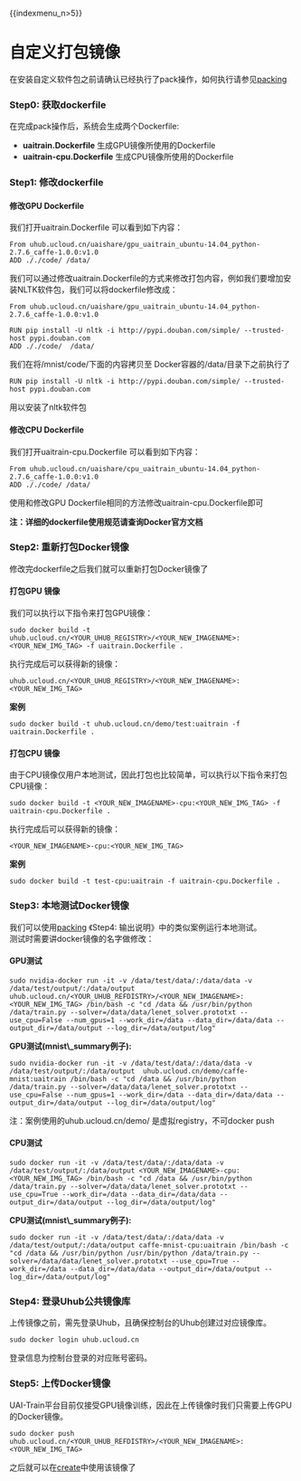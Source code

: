 {{indexmenu_n>5}}

# 自定义打包镜像

在安装自定义软件包之前请确认已经执行了pack操作，如何执行请参见[packing](/ai/uai-train/guide/caffe/packing)

### Step0: 获取dockerfile

在完成pack操作后，系统会生成两个Dockerfile:

  - **uaitrain.Dockerfile** 生成GPU镜像所使用的Dockerfile
  - **uaitrain-cpu.Dockerfile** 生成CPU镜像所使用的Dockerfile

### Step1: 修改dockerfile

#### 修改GPU Dockerfile

我们打开uaitrain.Dockerfile 可以看到如下内容：

    From uhub.ucloud.cn/uaishare/gpu_uaitrain_ubuntu-14.04_python-2.7.6_caffe-1.0.0:v1.0
    ADD ././code/ /data/

我们可以通过修改uaitrain.Dockerfile的方式来修改打包内容，例如我们要增加安装NLTK软件包，我们可以将dockerfile修改成：

    From uhub.ucloud.cn/uaishare/gpu_uaitrain_ubuntu-14.04_python-2.7.6_caffe-1.0.0:v1.0
    
    RUN pip install -U nltk -i http://pypi.douban.com/simple/ --trusted-host pypi.douban.com
    ADD ././code/  /data/

我们在将/mnist/code/下面的内容拷贝至 Docker容器的/data/目录下之前执行了

    RUN pip install -U nltk -i http://pypi.douban.com/simple/ --trusted-host pypi.douban.com

用以安装了nltk软件包  

#### 修改CPU Dockerfile

我们打开uaitrain-cpu.Dockerfile 可以看到如下内容：

    From uhub.ucloud.cn/uaishare/cpu_uaitrain_ubuntu-14.04_python-2.7.6_caffe-1.0.0:v1.0
    ADD ././code/ /data/

使用和修改GPU Dockerfile相同的方法修改uaitrain-cpu.Dockerfile即可

**注：详细的dockerfile使用规范请查询Docker官方文档**

### Step2: 重新打包Docker镜像

修改完dockerfile之后我们就可以重新打包Docker镜像了

#### 打包GPU 镜像

我们可以执行以下指令来打包GPU镜像：

    sudo docker build -t uhub.ucloud.cn/<YOUR_UHUB_REGISTRY>/<YOUR_NEW_IMAGENAME>:<YOUR_NEW_IMG_TAG> -f uaitrain.Dockerfile .

执行完成后可以获得新的镜像：

    uhub.ucloud.cn/<YOUR_UHUB_REGISTRY>/<YOUR_NEW_IMAGENAME>:<YOUR_NEW_IMG_TAG>

**案例**

    sudo docker build -t uhub.ucloud.cn/demo/test:uaitrain -f uaitrain.Dockerfile .

#### 打包CPU 镜像

由于CPU镜像仅用户本地测试，因此打包也比较简单，可以执行以下指令来打包CPU镜像：

    sudo docker build -t <YOUR_NEW_IMAGENAME>-cpu:<YOUR_NEW_IMG_TAG> -f uaitrain-cpu.Dockerfile .

执行完成后可以获得新的镜像：

    <YOUR_NEW_IMAGENAME>-cpu:<YOUR_NEW_IMG_TAG>

**案例**

    sudo docker build -t test-cpu:uaitrain -f uaitrain-cpu.Dockerfile .

### Step3: 本地测试Docker镜像

我们可以使用[packing](/ai/uai-train/guide/caffe/packing) 《Step4:
输出说明》中的类似案例运行本地测试。  
测试时需要讲docker镜像的名字做修改：

#### GPU测试

    sudo nvidia-docker run -it -v /data/test/data/:/data/data -v /data/test/output/:/data/output uhub.ucloud.cn/<YOUR_UHUB_REFDISTRY>/<YOUR_NEW_IMAGENAME>:<YOUR_NEW_IMG_TAG> /bin/bash -c "cd /data && /usr/bin/python /data/train.py --solver=/data/data/lenet_solver.prototxt --use_cpu=False --num_gpus=1 --work_dir=/data --data_dir=/data/data --output_dir=/data/output --log_dir=/data/output/log"

**GPU测试(mnist\\\_summary例子):**

    sudo nvidia-docker run -it -v /data/test/data/:/data/data -v /data/test/output/:/data/output  uhub.ucloud.cn/demo/caffe-mnist:uaitrain /bin/bash -c "cd /data && /usr/bin/python /data/train.py --solver=/data/data/lenet_solver.prototxt --use_cpu=False --num_gpus=1 --work_dir=/data --data_dir=/data/data --output_dir=/data/output --log_dir=/data/output/log"

注：案例使用的uhub.ucloud.cn/demo/ 是虚拟registry，不可docker push

#### CPU测试

``` 
sudo docker run -it -v /data/test/data/:/data/data -v /data/test/output/:/data/output <YOUR_NEW_IMAGENAME>-cpu:<YOUR_NEW_IMG_TAG> /bin/bash -c "cd /data && /usr/bin/python /data/train.py --solver=/data/data/lenet_solver.prototxt --use_cpu=True --work_dir=/data --data_dir=/data/data --output_dir=/data/output --log_dir=/data/output/log" 
```

**CPU测试(mnist\\\_summary例子):**

``` 
sudo docker run -it -v /data/test/data/:/data/data -v /data/test/output/:/data/output caffe-mnist-cpu:uaitrain /bin/bash -c "cd /data && /usr/bin/python /usr/bin/python /data/train.py --solver=/data/data/lenet_solver.prototxt --use_cpu=True --work_dir=/data --data_dir=/data/data --output_dir=/data/output --log_dir=/data/output/log" 
```

### Step4: 登录Uhub公共镜像库

上传镜像之前，需先登录Uhub，且确保控制台的Uhub创建过对应镜像库。

    sudo docker login uhub.ucloud.cn

登录信息为控制台登录的对应账号密码。

### Step5: 上传Docker镜像

UAI-Train平台目前仅接受GPU镜像训练，因此在上传镜像时我们只需要上传GPU的Docker镜像。

``` 
sudo docker push uhub.ucloud.cn/<YOUR_UHUB_REFDISTRY>/<YOUR_NEW_IMAGENAME>:<YOUR_NEW_IMG_TAG> 
```

之后就可以在[create](/ai/uai-train/use/create)中使用该镜像了

